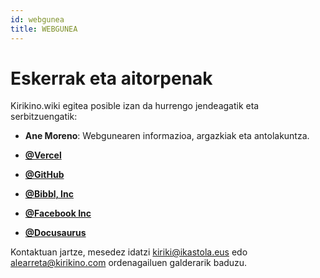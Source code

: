 ```yaml
---
id: webgunea
title: WEBGUNEA
---
```


# Eskerrak eta aitorpenak
Kirikino.wiki egitea posible izan da hurrengo jendeagatik eta serbitzuengatik:


- **Ane Moreno**: Webgunearen informazioa, argazkiak eta antolakuntza.

- **[@Vercel](https://vercel.com)**
- **[@GitHub](https://github.com)**
- **[@Bibbl, Inc](https://bibbl.app)**
- **[@Facebook Inc](https://facebook.com)**
- **[@Docusaurus](https://docusaurus.io)**


Kontaktuan jartze, mesedez idatzi [kiriki@ikastola.eus](mailto:kiriki@ikastola.eus) edo [alearreta@kirikino.com](mailto:alearreta@kirikino.com) ordenagailuen galderarik baduzu.


